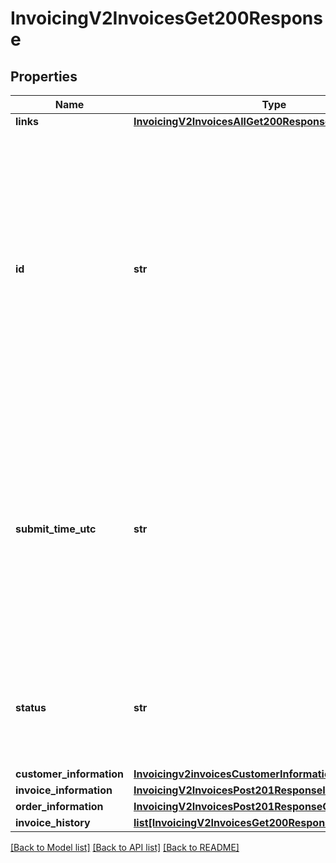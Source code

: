 # InvoicingV2InvoicesGet200Response

## Properties
Name | Type | Description | Notes
------------ | ------------- | ------------- | -------------
**links** | [**InvoicingV2InvoicesAllGet200ResponseLinks1**](InvoicingV2InvoicesAllGet200ResponseLinks1.md) |  | [optional] 
**id** | **str** | An unique identification number assigned by CyberSource to identify the submitted request. It is also appended to the endpoint of the resource.  On incremental authorizations, this value with be the same as the identification number returned in the original authorization response.  | [optional] 
**submit_time_utc** | **str** | Time of request in UTC. Format: &#x60;YYYY-MM-DDThh:mm:ssZ&#x60; Example &#x60;2016-08-11T22:47:57Z&#x60; equals August 11, 2016, at 22:47:57 (10:47:57 p.m.). The &#x60;T&#x60; separates the date and the time. The &#x60;Z&#x60; indicates UTC.  Returned by authorization service.  | [optional] 
**status** | **str** | The status of the invoice.  Possible values: - DRAFT - CREATED - SENT - PARTIAL - PAID - CANCELED  | [optional] 
**customer_information** | [**Invoicingv2invoicesCustomerInformation**](Invoicingv2invoicesCustomerInformation.md) |  | [optional] 
**invoice_information** | [**InvoicingV2InvoicesPost201ResponseInvoiceInformation**](InvoicingV2InvoicesPost201ResponseInvoiceInformation.md) |  | [optional] 
**order_information** | [**InvoicingV2InvoicesPost201ResponseOrderInformation**](InvoicingV2InvoicesPost201ResponseOrderInformation.md) |  | [optional] 
**invoice_history** | [**list[InvoicingV2InvoicesGet200ResponseInvoiceHistory]**](InvoicingV2InvoicesGet200ResponseInvoiceHistory.md) |  | [optional] 

[[Back to Model list]](../README.md#documentation-for-models) [[Back to API list]](../README.md#documentation-for-api-endpoints) [[Back to README]](../README.md)


